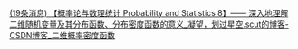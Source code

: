 [(19条消息) 【概率论与数理统计 Probability and Statistics 8】—— 深入地理解二维随机变量及其分布函数、分布密度函数的意义_凝望，划过星空.scut的博客-CSDN博客_二维概率密度函数](https://blog.csdn.net/weixin_44586473/article/details/105126354)